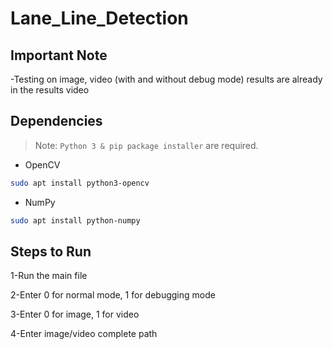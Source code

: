 # Lane_Line_Detection

## Important Note

-Testing on image, video (with and without debug mode) results are already in the results video

## Dependencies
> Note: `Python 3 & pip package installer` are required.
- OpenCV
```bash
sudo apt install python3-opencv
```
- NumPy
```bash
sudo apt install python-numpy
```


## Steps to Run
1-Run the main file

2-Enter 0 for normal mode, 1 for debugging mode

3-Enter 0 for image, 1 for video

4-Enter image/video complete path



